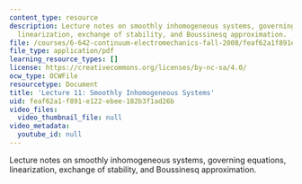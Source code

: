 ```yaml
---
content_type: resource
description: Lecture notes on smoothly inhomogeneous systems, governing equations,
  linearization, exchange of stability, and Boussinesq approximation.
file: /courses/6-642-continuum-electromechanics-fall-2008/feaf62a1f891e122ebee182b3f1ad26b_lec11_f08.pdf
file_type: application/pdf
learning_resource_types: []
license: https://creativecommons.org/licenses/by-nc-sa/4.0/
ocw_type: OCWFile
resourcetype: Document
title: 'Lecture 11: Smoothly Inhomogeneous Systems'
uid: feaf62a1-f891-e122-ebee-182b3f1ad26b
video_files:
  video_thumbnail_file: null
video_metadata:
  youtube_id: null
---
```

Lecture notes on smoothly inhomogeneous systems, governing equations, linearization, exchange of stability, and Boussinesq approximation.